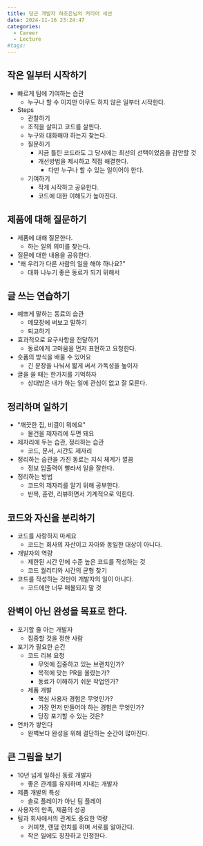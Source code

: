```yaml
---
title: 당근 개발자 하조은님의 커리어 세션
date: 2024-11-16 23:24:47
categories:
  - Career
  - Lecture
#tags:
---
```

## 작은 일부터 시작하기
- 빠르게 팀에 기여하는 습관
    - 누구나 할 수 이지만 아무도 하지 않은 일부터 시작한다.
- Steps
    - 관찰하기
    - 조직을 살피고 코드를 살핀다.
    - 누구와 대화해야 하는지 찾는다.
    - 질문하기
        -  지금 틀린 코드라도 그 당시에는 최선의 선택이었음을 감안할 것
        - 개선방법을 제시하고 직접 해결한다.
            - 다만 누구나 할 수 있는 일이어야 한다.
    - 기여하기
        - 작게 시작하고 공유한다.
        - 코드에 대한 이해도가 높아진다.

## 제품에 대해 질문하기
- 제품에 대해 질문한다.
    - 하는 일의 의미를 찾는다.
- 질문에 대한 내용을 공유한다.
- "왜 우리가 다른 사람의 일을 해야 하나요?"
    - 대화 나누기 좋은 동료가 되기 위해서

## 글 쓰는 연습하기
- 예쁘게 말하는 동료의 습관
    - 메모장에 써보고 말하기
    - 퇴고하기
- 효과적으로 요구사항을 전달하기
    - 동료에게 고마움을 먼저 표현하고 요청한다.
- 숏폼의 방식을 배울 수 있어요
    - 긴 문장을 나눠서 짧게 써서 가독성을 높이자
- 글을 쓸 때는 한가지를 기억하자
    - 상대방은 내가 하는 일에 관심이 없고 잘 모른다.

## 정리하며 일하기
- "깨끗한 집, 비결이 뭐에요"
    - 물건을 제자리에 두면 돼요
- 제자리에 두는 습관, 정리하는 습관
    - 코드, 문서, 시간도 제자리
- 정리하는 습관을 가진 동료는 지식 체계가 깔끔
    - 정보 입출력이 빨라서 일을 잘한다.
- 정리하는 방법
    - 코드의 제자리를 알기 위해 공부한다.
    - 반복, 훈련, 리뷰하면서 기계적으로 익힌다.

## 코드와 자신을 분리하기
- 코드를 사랑하지 마세요
    - 코드는 회사의 자산이고 자아와 동일한 대상이 아니다.
- 개발자의 역량
    - 제한된 시간 안에 수준 높은 코드를 작성하는 것
    - 코드 퀄리티와 시간의 균형 찾기
- 코드를 작성하는 것만이 개발자의 일이 아니다.
    - 코드에만 너무 매몰되지 말 것

## 완벽이 아닌 완성을 목표로 한다.
- 포기할 줄 아는 개발자
    - 집중할 것을 정한 사람
- 포기가 필요한 순간
    - 코드 리뷰 요청
        - 무엇에 집중하고 있는 브랜치인가?
        - 목적에 맞는 PR을 올렸는가?
        - 동료가 이해하기 쉬운 작업인가?
    - 제품 개발
        - 핵심 사용자 경험은 무엇인가?
        - 가장 먼저 만들어야 하는 경험은 무엇인가?
        - 당장 포기할 수 있는 것은?
- 연차가 쌓인다
    - 완벽보다 완성을 위해 결단하는 순간이 많아진다.

## 큰 그림을 보기
  - 10년 넘게 일하신 동료 개발자
      - 좋은 관계를 유지하며 지내는 개발자
  - 제품 개발의 특성
      - 솔로 플레이가 아닌 팀 플레이
  - 사용자의 만족, 제품의 성공
  - 팀과 회사에서의 관계도 중요한 역량
      - 커피챗, 랜덤 런치를 하며 서로를 알아간다.
      - 작은 일에도 칭찬하고 인정한다.